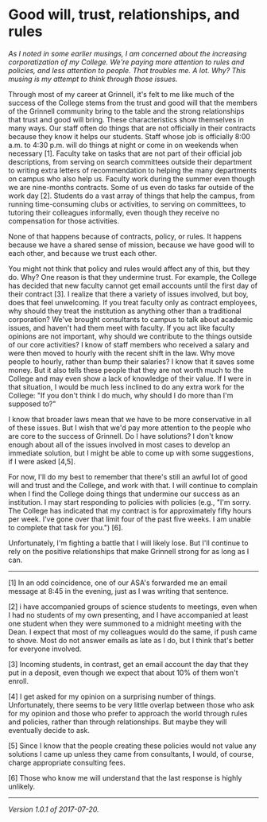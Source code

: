 Good will, trust, relationships, and rules
==========================================

*As I noted in some earlier musings, I am concerned about the increasing
corporatization of my College.  We're paying more attention to rules
and policies, and less attention to people.  That troubles me.  A lot.
Why?  This musing is my attempt to think through those issues.*

Through most of my career at Grinnell, it's felt to me like much of
the success of the College stems from the trust and good will that the
members of the Grinnell community bring to the table and the strong
relationships that trust and good will bring.  These characteristics
show themselves in many ways.  Our staff often do things that are not
officially in their contracts because they know it helps our students.
Staff whose job is officially 8:00 a.m. to 4:30 p.m. will do things at
night or come in on weekends when necessary [1].  Faculty take on tasks
that are not part of their official job descriptions, from serving on
search committees outside their department to writing extra letters of
recommendation to helping the many departments on campus who also help us.
Faculty work during the summer even though we are nine-months contracts.
Some of us even do tasks far outside of the work day [2].  Students do a
vast array of things that help the campus, from running time-consuming
clubs or activities, to serving on committees, to tutoring their
colleagues informally, even though they receive no compensation for
those activities.

None of that happens because of contracts, policy, or rules.  It happens
because we have a shared sense of mission, because we have good will to
each other, and because we trust each other.  

You might not think that policy and rules would affect any of this, but
they do.  Why?  One reason is that they undermine trust.  For example, the
College has decided that new faculty cannot get email accounts until the
first day of their contract [3].  I realize that there a variety of issues
involved, but boy, does that feel unwelcoming.  If you treat faculty
only as contract employees, why should they treat the institution as
anything other than a traditional corporation?  We've brought consultants
to campus to talk about academic issues, and haven't had them meet with
faculty.  If you act like faculty opinions are not important, why should
we contribute to the things outside of our core activities?  I know of
staff members who received a salary and were then moved to hourly with
the recent shift in the law.  Why move people to hourly, rather than bump
their salaries?  I know that it saves some money.  But it also tells
these people that they are not worth much to the College and may even
show a lack of knowledge of their value.  If I were in that situation,
I would be much less inclined to do any extra work for the College:
"If you don't think I do much, why should I do more than I'm supposed to?"

I know that broader laws mean that we have to be more conservative in
all of these issues.  But I wish that we'd pay more attention to the
people who are core to the success of Grinnell.  Do I have solutions?
I don't know enough about all of the issues involved in most cases to
develop an immediate solution, but I might be able to come up with some
suggestions, if I were asked [4,5].

For now, I'll do my best to remember that there's still an awful lot
of good will and trust and the College, and work with that.  I will
continue to complain when I find the College doing things that undermine
our success as an institution.  I may start responding to policies with
policies (e.g., "I'm sorry.  The College has indicated that my contract
is for approximately fifty hours per week.  I've gone over that limit four
of the past five weeks.  I am unable to complete that task for you.") [6].

Unfortunately, I'm fighting a battle that I will likely lose.  But
I'll continue to rely on the positive relationships that make Grinnell
strong for as long as I can.

---

[1] In an odd coincidence, one of our ASA's forwarded me an email message
at 8:45 in the evening, just as I was writing that sentence.

[2] i have accompanied groups of science students to meetings, even when
I had no students of my own presenting, and I have accompanied at least
one student when they were summoned to a midnight meeting with the Dean.
I expect that most of my colleagues would do the same, if push came to
shove.  Most do not answer emails as late as I do, but I think that's
better for everyone involved.

[3] Incoming students, in contrast, get an email account the day that
they put in a deposit, even though we expect that about 10% of them
won't enroll.

[4] I get asked for my opinion on a surprising number of things.
Unfortunately, there seems to be very little overlap between those who
ask for my opinion and those who prefer to approach the world through
rules and policies, rather than through relationships.  But maybe
they will eventually decide to ask.

[5] Since I know that the people creating these policies would not value
any solutions I came up unless they came from consultants, I would,
of course, charge appropriate consulting fees.

[6] Those who know me will understand that the last response is
highly unlikely.

---

*Version 1.0.1 of 2017-07-20.*
